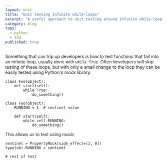 ```yaml
---
layout: post
title: "Unit testing infinite while-loops"
excerpt: "A useful approach to unit testing around infinite while-loops"
category: blog
tags:
  - python
  - tdd
published: true
---
```

Something that can trip up developers is how to test functions that fall into an
infinite loop, usually done with `while True`. Often developers will skip testing
of these loops, but with only a small change to the loop they can be easily tested
using Python's mock library.

    class Foo(object):
        def start(self):
            while True:
                do_something()
                
    class Foo(object):
        RUNNING = 1  # sentinel value
        
        def start(self):
            while self.RUNNING:
                do_something()
                
                
This allows us to test using mock:

    sentinel = PropertyMock(side_effect=[1, 0])
    type(ob).RUNNING = sentinel
    
    # rest of test
    

